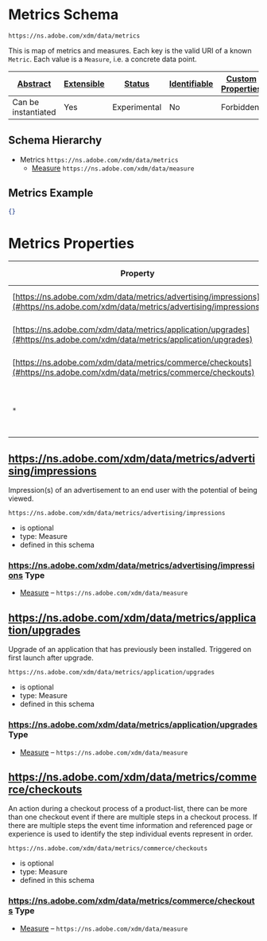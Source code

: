
# Metrics Schema

```
https://ns.adobe.com/xdm/data/metrics
```

This is map of metrics and measures. Each key is the valid URI of a known `Metric`. Each value is a `Measure`, i.e. a concrete data point.

| [Abstract](../../abstract.md) | [Extensible](../../extensions.md) | [Status](../../status.md) | [Identifiable](../../id.md) | [Custom Properties](../../extensions.md) | [Additional Properties](../../extensions.md) | Defined In |
|-------------------------------|-----------------------------------|---------------------------|-----------------------------|------------------------------------------|----------------------------------------------|------------|
| Can be instantiated | Yes | Experimental | No | Forbidden | Permitted | [data/metrics.schema.json](data/metrics.schema.json) |
## Schema Hierarchy

* Metrics `https://ns.adobe.com/xdm/data/metrics`
  * [Measure](measure.schema.md) `https://ns.adobe.com/xdm/data/measure`


## Metrics Example
```json
{}
```

# Metrics Properties

| Property | Type | Required | Defined by |
|----------|------|----------|------------|
| [https://ns.adobe.com/xdm/data/metrics/advertising/impressions](#https//ns.adobe.com/xdm/data/metrics/advertising/impressions) | Measure | Optional | Metrics (this schema) |
| [https://ns.adobe.com/xdm/data/metrics/application/upgrades](#https//ns.adobe.com/xdm/data/metrics/application/upgrades) | Measure | Optional | Metrics (this schema) |
| [https://ns.adobe.com/xdm/data/metrics/commerce/checkouts](#https//ns.adobe.com/xdm/data/metrics/commerce/checkouts) | Measure | Optional | Metrics (this schema) |
| `*` | any | Additional | this schema *allows* additional properties |

## https://ns.adobe.com/xdm/data/metrics/advertising/impressions

Impression(s) of an advertisement to an end user with the potential of being viewed.

`https://ns.adobe.com/xdm/data/metrics/advertising/impressions`
* is optional
* type: Measure
* defined in this schema

### https://ns.adobe.com/xdm/data/metrics/advertising/impressions Type


* [Measure](measure.schema.md) – `https://ns.adobe.com/xdm/data/measure`





## https://ns.adobe.com/xdm/data/metrics/application/upgrades

Upgrade of an application that has previously been installed. Triggered on first launch after upgrade.

`https://ns.adobe.com/xdm/data/metrics/application/upgrades`
* is optional
* type: Measure
* defined in this schema

### https://ns.adobe.com/xdm/data/metrics/application/upgrades Type


* [Measure](measure.schema.md) – `https://ns.adobe.com/xdm/data/measure`





## https://ns.adobe.com/xdm/data/metrics/commerce/checkouts

An action during a checkout process of a product-list, there can be more than one checkout event if there are multiple steps in a checkout process. If there are multiple steps the event time information and referenced page or experience is used to identify the step individual events represent in order.

`https://ns.adobe.com/xdm/data/metrics/commerce/checkouts`
* is optional
* type: Measure
* defined in this schema

### https://ns.adobe.com/xdm/data/metrics/commerce/checkouts Type


* [Measure](measure.schema.md) – `https://ns.adobe.com/xdm/data/measure`




